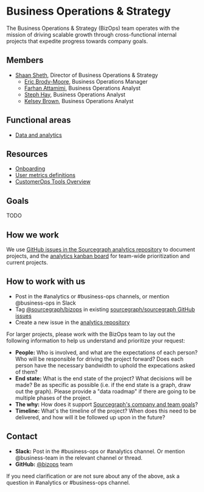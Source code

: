 # Business Operations & Strategy

The Business Operations & Strategy (BizOps) team operates with the mission of driving scalable growth through cross-functional internal projects that expedite progress towards company goals.

## Members

- [Shaan Sheth](../../../../company/team/index.md#shaan-sheth-he-him), Director of Business Operations & Strategy
    - [Eric Brody-Moore](../../../../company/team/index.md#eric-brody-moore), Business Operations Manager
    - [Farhan Attamimi](../../../../company/team/index.md#farhan-attamimi), Business Operations Analyst
    - [Steph Hay](../../../../company/team/index.md#steph-hay-she-her), Business Operations Analyst
    - [Kelsey Brown](../../../../company/team/index.md#kelsey-brown-she-her), Business Operations Analyst

## Functional areas

- [Data and analytics](analytics.md)

## Resources

- [Onboarding](onboarding.md)
- [User metrics definitions](user_definitions.md)
- [CustomerOps Tools Overview](customer_ops_tools.md)

## Goals

TODO

## How we work

We use [GitHub issues in the Sourcegraph analytics repository](https://github.com/sourcegraph/analytics/issues) to document projects, and the [analytics kanban board](https://github.com/orgs/sourcegraph/projects/63) for team-wide prioritization and current projects.

## How to work with us

- Post in the #analytics or #business-ops channels, or mention @business-ops in Slack
- Tag [@sourcegraph/bizops](https://github.com/orgs/sourcegraph/teams/bizops) in existing [sourcegraph/sourcegraph GitHub issues](https://github.com/sourcegraph/sourcegraph/issues)
- Create a new issue in the [analytics repository](https://github.com/sourcegraph/analytics/issues)

For larger projects, please work with the BizOps team to lay out the following information to help us understand and prioritize your request:

- **People:** Who is involved, and what are the expectations of each person? Who will be responsible for driving the project forward? Does each person have the necessary bandwidth to uphold the expecations asked of them? 
- **End state:** What is the end state of the project? What decisions will be made? Be as specific as possible (i.e. if the end state is a graph, draw out the graph). Please provide a "data roadmap" if there are going to be multiple phases of the project. 
- **The why:** How does it support [Sourcegraph's company and team goals](../../../company/goals/index.md)?
- **Timeline:** What's the timeline of the project? When does this need to be delivered, and how will it be followed up upon in the future?

## Contact
- **Slack:** Post in the #business-ops or #analytics channel. Or mention @business-team in the relevant channel or thread.
- **GitHub:** [@bizops](https://github.com/orgs/sourcegraph/teams/bizops) team

If you need clarification or are not sure about any of the above, ask a question in #analytics or #business-ops channel.
